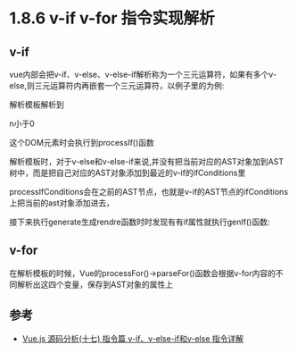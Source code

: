 # 1.8.6 v-if v-for 指令实现解析



## v-if

vue内部会把v-if、v-else、v-else-if解析称为一个三元运算符，如果有多个v-else,则三元运算符内再嵌套一个三元运算符，以例子里的为例:

解析模板解析到<p v-if="no<0">n小于0</p>这个DOM元素时会执行到processIf()函数


解析模板时，对于v-else和v-else-if来说,并没有把当前对应的AST对象加到AST树中，而是把自己对应的AST对象添加到最近的v-if的ifConditions里

processIfConditions会在之前的AST节点，也就是v-if的AST节点的ifConditions上把当前的ast对象添加进去，



接下来执行generate生成rendre函数时时发现有有if属性就执行genIf()函数:



## v-for

 在解析模板的时候，Vue的processFor()->parseFor()函数会根据v-for内容的不同解析出这四个变量，保存到AST对象的属性上


## 参考

- [Vue.js 源码分析(十七) 指令篇 v-if、v-else-if和v-else 指令详解](https://www.cnblogs.com/greatdesert/p/11127935.html)
